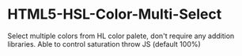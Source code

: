 # HTML5-HSL-Color-Multi-Select
Select multiple colors from HL color palete, don't require any addition libraries. Able to control saturation throw JS (default 100%)
